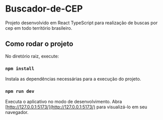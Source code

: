 # Buscador-de-CEP
Projeto desenvolvido em React TypeScript para realização de buscas por cep em todo território brasileiro.

## Como rodar o projeto

No diretório raiz, execute:

### `npm install`

Instala as dependências necessárias para a execução do projeto.

### `npm run dev`

Executa o aplicativo no modo de desenvolvimento.
Abra [http://127.0.0.1:5173/](http://127.0.0.1:5173/) para visualizá-lo em seu navegador.
